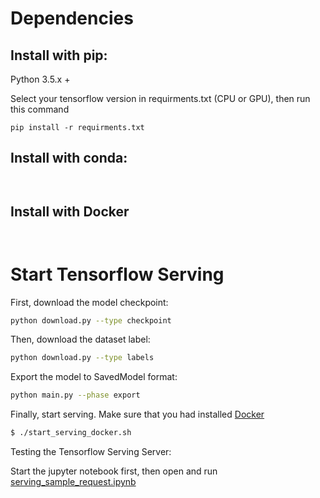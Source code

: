 

# Dependencies

## Install with pip:
Python 3.5.x +

Select your tensorflow version in requirments.txt (CPU or GPU), then run this command

`
pip install -r requirments.txt
`

## Install with conda:
`
`

## Install with Docker
`
`

# Start Tensorflow Serving

First, download the model checkpoint:
```bash
python download.py --type checkpoint
```

Then, download the dataset label:
```bash
python download.py --type labels
```

Export the model to SavedModel format:
```bash
python main.py --phase export
```

Finally, start serving. Make sure that you had installed [Docker](https://docs.docker.com/get-docker/)
```bash
$ ./start_serving_docker.sh
```

Testing the Tensorflow Serving Server:

Start the jupyter notebook first, then open and run [serving_sample_request.ipynb](./notebooks/serving_sample_request.ipynb)